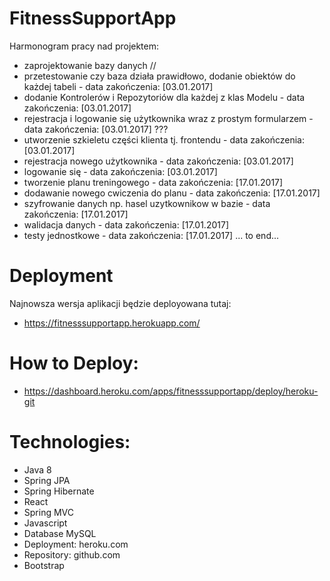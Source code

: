 # FitnessSupportApp

Harmonogram pracy nad projektem:
- zaprojektowanie bazy danych //
- przetestowanie czy baza działa prawidłowo, dodanie obiektów do każdej tabeli - data zakończenia: [03.01.2017]
- dodanie Kontrolerów i Repozytoriów dla każdej z klas Modelu - data zakończenia: [03.01.2017]
- rejestracja i logowanie się użytkownika wraz z prostym formularzem - data zakończenia: [03.01.2017] ???
- utworzenie szkieletu części klienta tj. frontendu - data zakończenia: [03.01.2017]
- rejestracja nowego użytkownika - data zakończenia: [03.01.2017]
- logowanie się - data zakończenia: [03.01.2017]
- tworzenie planu treningowego - data zakończenia: [17.01.2017]
- dodawanie nowego cwiczenia do planu - data zakończenia: [17.01.2017]
- szyfrowanie danych np. hasel uzytkownikow w bazie - data zakończenia: [17.01.2017]
- walidacja danych - data zakończenia: [17.01.2017]
- testy jednostkowe - data zakończenia: [17.01.2017]
...
to end...

# Deployment

Najnowsza wersja aplikacji będzie deployowana tutaj:
- https://fitnesssupportapp.herokuapp.com/

# How to Deploy:
- https://dashboard.heroku.com/apps/fitnesssupportapp/deploy/heroku-git

# Technologies:
- Java 8
- Spring JPA
- Spring Hibernate
- React
- Spring MVC
- Javascript
- Database MySQL
- Deployment: heroku.com
- Repository: github.com
- Bootstrap
